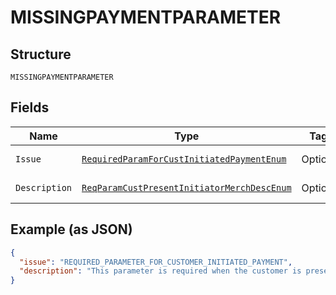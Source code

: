 
# MISSINGPAYMENTPARAMETER

## Structure

`MISSINGPAYMENTPARAMETER`

## Fields

| Name | Type | Tags | Description | Getter | Setter |
|  --- | --- | --- | --- | --- | --- |
| `Issue` | [`RequiredParamForCustInitiatedPaymentEnum`](../../doc/models/required-param-for-cust-initiated-payment-enum.md) | Optional | - | RequiredParamForCustInitiatedPaymentEnum getIssue() | setIssue(RequiredParamForCustInitiatedPaymentEnum issue) |
| `Description` | [`ReqParamCustPresentInitiatorMerchDescEnum`](../../doc/models/req-param-cust-present-initiator-merch-desc-enum.md) | Optional | - | ReqParamCustPresentInitiatorMerchDescEnum getDescription() | setDescription(ReqParamCustPresentInitiatorMerchDescEnum description) |

## Example (as JSON)

```json
{
  "issue": "REQUIRED_PARAMETER_FOR_CUSTOMER_INITIATED_PAYMENT",
  "description": "This parameter is required when the customer is present. If the customer is not present, indicate so by sending payment_initiator=`MERCHANT`. For details, see <a href=\"https://developer.paypal.com/docs/api/orders/v2/#definition-card_stored_credential\">Stored Credential</a>."
}
```

